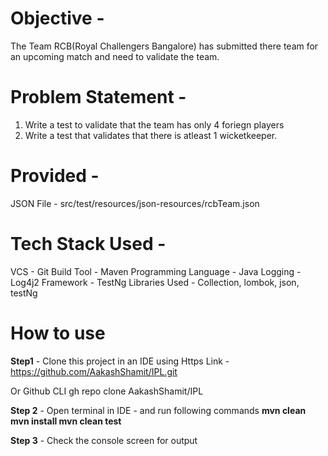 # Objective -

The Team  RCB(Royal Challengers Bangalore) has submitted there team for an upcoming match and need to validate the team.

# Problem Statement -
1. Write a test to validate that the team has only 4 foriegn players
2. Write a test that validates that there is atleast 1 wicketkeeper.

# Provided - 

JSON File - src/test/resources/json-resources/rcbTeam.json

# Tech Stack Used -

VCS - Git
Build Tool - Maven
Programming Language - Java
Logging - Log4j2
Framework - TestNg
Libraries Used - Collection, lombok, json, testNg


# How to use 

**Step1** - Clone this project in an IDE using Https
Link - https://github.com/AakashShamit/IPL.git

Or Github CLI
gh repo clone AakashShamit/IPL

**Step 2** - Open terminal in IDE - and run following commands
**mvn clean
mvn install
mvn clean test**

**Step 3** - Check the console screen for output



